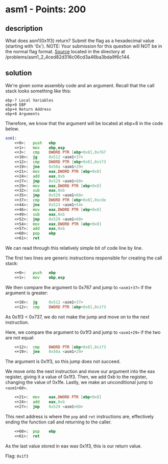 # asm1 - Points: 200

## description

What does asm1(0x1f3) return? Submit the flag as a hexadecimal value (starting with '0x'). NOTE: Your submission for this question will NOT be in the normal flag format. [Source](./test.S) located in the directory at /problems/asm1_2_4ced82d316c06cd3a46ba3bda9f6c144.

## solution

We're given some assembly code and an argument.
Recall that the call stack looks something like this:

```
ebp-? Local Variables
ebp+0 EBP
ebp+4 Return Address
ebp+8 Arguments
```

Therefore, we know that the argument will be located at ebp+8 in the code below.

```asm
asm1:
	<+0>:	push   ebp
	<+1>:	mov    ebp,esp
	<+3>:	cmp    DWORD PTR [ebp+0x8],0x767
	<+10>:	jg     0x512 <asm1+37>
	<+12>:	cmp    DWORD PTR [ebp+0x8],0x1f3
	<+19>:	jne    0x50a <asm1+29>
	<+21>:	mov    eax,DWORD PTR [ebp+0x8]
	<+24>:	add    eax,0xb
	<+27>:	jmp    0x529 <asm1+60>
	<+29>:	mov    eax,DWORD PTR [ebp+0x8]
	<+32>:	sub    eax,0xb
	<+35>:	jmp    0x529 <asm1+60>
	<+37>:	cmp    DWORD PTR [ebp+0x8],0xcde
	<+44>:	jne    0x523 <asm1+54>
	<+46>:	mov    eax,DWORD PTR [ebp+0x8]
	<+49>:	sub    eax,0xb
	<+52>:	jmp    0x529 <asm1+60>
	<+54>:	mov    eax,DWORD PTR [ebp+0x8]
	<+57>:	add    eax,0xb
	<+60>:	pop    ebp
	<+61>:	ret
```

We can read through this relatively simple bit of code line by line.

The first two lines are generic instructions responsible for creating the call stack:

```asm
	<+0>:	push   ebp
	<+1>:	mov    ebp,esp
```

We then compare the argument to 0x767 and jump to ```<asm1+37>``` if the argument is greater:

```asm
	<+10>:	jg     0x512 <asm1+37>
	<+12>:	cmp    DWORD PTR [ebp+0x8],0x1f3
```

As 0x1f3 < 0x737, we do not make the jump and move on to the next instruction.

Here, we compare the argument to 0x1f3 and jump to ```<asm1+29>``` if the two are not equal:

```asm
	<+12>:	cmp    DWORD PTR [ebp+0x8],0x1f3
	<+19>:	jne    0x50a <asm1+29>
```

The argument is 0x1f3, so this jump does not succeed.

We move onto the next instruction and move our argument into the eax register, giving it a value of 0x1f3.
Then, we add 0xb to the register, changing the value of 0x1fe.
Lastly, we make an unconditional jump to ```<asm1+60>```.

```asm
	<+21>:	mov    eax,DWORD PTR [ebp+0x8]
	<+24>:	add    eax,0xb
	<+27>:	jmp    0x529 <asm1+60>
```

This next address is where the ```pop``` and ```ret``` instructions are, effectively ending the function call and returning to the caller.

```asm
	<+60>:	pop    ebp
	<+61>:	ret
```

As the last value stored in eax was 0x1f3, this is our return value.

Flag: ```0x1f3```

